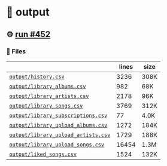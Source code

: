 # 📝  output 

## ⚙️ [run #452](https://github.com/jwenerd/ytm-dl/actions/runs/7997088472)

### 📁 Files

|                                                                         |lines|size|
|-------------------------------------------------------------------------|-----|----|
|[`output/history.csv` ](output/history.csv)                              |3236 |308K|
|[`output/library_albums.csv` ](output/library_albums.csv)                |982  |68K |
|[`output/library_artists.csv` ](output/library_artists.csv)              |2178 |96K |
|[`output/library_songs.csv` ](output/library_songs.csv)                  |3769 |312K|
|[`output/library_subscriptions.csv` ](output/library_subscriptions.csv)  |77   |4.0K|
|[`output/library_upload_albums.csv` ](output/library_upload_albums.csv)  |1272 |184K|
|[`output/library_upload_artists.csv` ](output/library_upload_artists.csv)|1729 |188K|
|[`output/library_upload_songs.csv` ](output/library_upload_songs.csv)    |16454|1.3M|
|[`output/liked_songs.csv` ](output/liked_songs.csv)                      |1524 |132K|